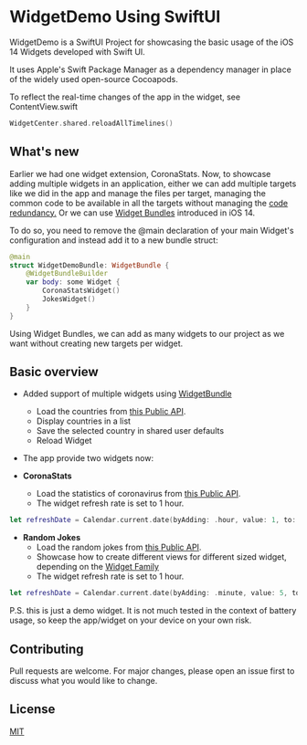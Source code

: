# WidgetDemo Using SwiftUI

WidgetDemo is a SwiftUI Project for showcasing the basic usage of the iOS 14 Widgets developed with Swift UI.

It uses Apple's Swift Package Manager as a dependency manager in place of the widely used open-source Cocoapods.


To reflect the real-time changes of the app in the widget, see ContentView.swift

```swift
WidgetCenter.shared.reloadAllTimelines()
```

## **What's new**
Earlier we had one widget extension, CoronaStats. 
Now, to showcase adding multiple widgets in an application, either we can add multiple targets like we did in the app and manage the files per target, managing the common code to be available in all the targets without managing the [code redundancy.](https://en.wikipedia.org/wiki/Redundant_code)
Or we can use [Widget Bundles](https://developer.apple.com/documentation/swiftui/widgetbundle) introduced in iOS 14.

To do so, you need to remove the @main declaration of your main Widget's configuration and instead add it to a new bundle struct:

```swift
@main
struct WidgetDemoBundle: WidgetBundle {
    @WidgetBundleBuilder
    var body: some Widget {
        CoronaStatsWidget()
        JokesWidget()
    }
}
```

Using Widget Bundles, we can add as many widgets to our project as we want without creating new targets per widget.

## **Basic overview**
- Added support of multiple widgets using [WidgetBundle](https://developer.apple.com/documentation/swiftui/widgetbundle)
     - Load the countries from [this Public API](https://api.covid19api.com/countries).
    - Display countries in a list
    - Save the selected country in shared user defaults
    - Reload Widget

- The app provide two widgets now: 
- **CoronaStats**
    - Load the statistics of coronavirus from [this Public API](https://api.covid19api.com/total/country/india/status/confirmed?from=2020-07-06T00:00:00Z&to=2020-08-06T00:00:00Z").
    - The widget refresh rate is set to 1 hour.
```swift
let refreshDate = Calendar.current.date(byAdding: .hour, value: 1, to: Date())!
```

- **Random Jokes**
    - Load the random jokes from [this Public API](http://api.icndb.com/jokes/random/10/).
    - Showcase how to create different views for different sized widget, depending on the [Widget Family](https://developer.apple.com/documentation/widgetkit/widgetfamily)
    - The widget refresh rate is set to 1 hour.
```swift
let refreshDate = Calendar.current.date(byAdding: .minute, value: 5, to: Date())!
```

P.S. this is just a demo widget. It is not much tested in the context of battery usage, so keep the app/widget on your device on your own risk. 

## Contributing
Pull requests are welcome. For major changes, please open an issue first to discuss what you would like to change.


## License
[MIT](https://choosealicense.com/licenses/mit/)
